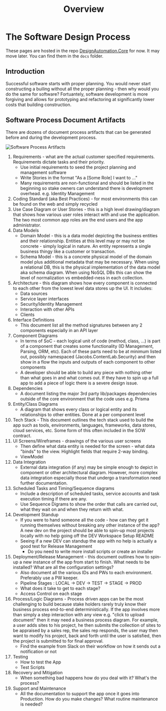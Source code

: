 ﻿---
layout: default
title: Overview
nav_order: 1
---
# The Software Design Process

These pages are hosted in the repo [DesignAutomation.Core](https://github.com/People-Places-Solutions/DesignAutomation.Core) for now. It may move later. You can find them in the `docs` folder.

## Introduction

Successful software starts with proper planning. You would never start constructing a builing without all the proper planning - then why would you do the same for software? Fortuantely, software development is more forgiving and allows for prototyping and refactoring at significantly lower costs that building construction.

## Software Process Document Artifacts

There are dozens of document process artifacts that can be generated before and during the development process.

![Software Process Artifacts](/assets/images/dev-process.jpg)

1. Requirements - what are the actual customer specified requirements. Requirements dictate tasks and their priority.
	* Use initial requirements to seed the project planning and management software
	* Write Stories in the format "As a [Some Role] I want to …"
	* Many requirements are non-functional and should be listed in the beginning so stake owners can understand there is development overhead. e.g. Identity Management
2. Coding Standard (aka Best Practices) - for most environments this can be found on the web and simply recycled
3. Use Case Diagram or User Stories - this is a high level drawing/diagram that shows how various user roles interact with and use the application. The two most common app roles are the end users and the app administrator.
4. Data Models
    * Domain Model - this is a data model depicting the business entities and their relationship. Entities at this level may or may not be concrete - simply logical in nature. An entity represents a single business thingy like a customer or transaction. 
    * Schema Model - this is a concrete physical model of the domain model plus additional metadata that may be necessary. When using a relational DB, this is the physical implementation of the data model aka schema diagram. When using NoSQL DBs this can show the level of normalization vs embedded-ness in each collection.
5. Architecture - this diagram shows how every component is connected to each other from the lowest level data stores up the UI. It includes:
    * Data sources
    * Service layer interfaces
    * Security/Identity Management
    * Interaction with other APIs
    * Clients
6. Interface Definitions
    * This document list all the method signatures between any 2 components especially in an API layer
7. Component Diagrams
    * In terms of SoC - each logical unit of code (method, class, …) is part of a component that creates some functionality (ID Management, Parsing, ORM, etc). Each of these parts need to be at minimum listed out, possibly namespaced (Jacobs.ContentLab.Security) and then show in a flow the inputs and outputs of each component to other components
    * A developer should be able to build any piece with nothing other than what goes in and what comes out. If they have to spin up a full app to add a piece of logic there is a severe design issue.
8. Dependencies
    * A document listing the major 3rd party lib/packages dependencies outside of the core environment that the code uses e.g. Prisma
9. Entity/Class Diagrams
    * A diagram that shows every class or logical entity and its relationships to other entities. Done at a per component level
10. Tech Stack - This document outlines the tech stack used to build the app such as tools, environments, languages, frameworks, data stores, cloud services, etc. Some form of this often included in the SOW contract.
11. UI Screens/Wireframes - drawings of the various user screens
    * Then define what data entity is needed for the screen - what data "binds" to the view. Highlight fields that require 2-way binding.
    * ViewModel
12. Data Integration 
     *  External data integration (if any) may be simple enough to depict in component or other architectural diagram. However, more complex data integration especially those that undergo a transformation need further documentation.
13. Scheduled Tasks and Timing/Sequence diagrams
    * Include a description of scheduled tasks, service accounts and task execution timing if there are any.
    * Use Sequence Digrams to show the order that calls are carried out, what they wait on and when they return with what.
14. Development Standup
    * If you were to hand someone all the code - how can they get it running themselves without breaking any other instance of the app? A new dev on the project should be able to spin-up most projects locally with no help going off the DEV Workspace Setup README
    * Seeing if a new DEV can standup the app with no help is actually a good test for Release Management
        * Do you need to write more install scripts or create an installer
15. Deployment/Release Management - this document outlines how to spin-up a new instance of the app from start to finish. What needs to be installed? What are all the configuration settings?
    * Also document all the various IDs and PWs to each environment. Preferably use a PW keeper.
    * Pipeline Stages : LOCAL -> DEV -> TEST -> STAGE -> PROD
    * What does it take to get to each stage?
    * Access Control on each stage
16. Process/Logic Diagrams - Process driven apps can be the most challenging to build because stake holders rarely truly know their business process end-to-end deterministically. If the app involves more than simply a step interaction with any view e.g. "click to upload document" then it may need a business process diagram. For example, a user adds sites to his project, he then submits the collection of sites to be appraised by a sales rep, the sales rep responds, the user may then want to modify his project, back and forth until the user is satisfied, then the project is submitted to for final approval.
    * Find the example from Slack on their workflow on how it sends out a notification or not
17. Testing
    * How to test the App
    * Test Scripts
18. Recovery and Mitigation
    * When something bad happens how do you deal with it? What's the process?
19. Support and Maintenance
    * All the documentation to support the app once it goes into Production. How do you make changes? What routine maintenance is needed?